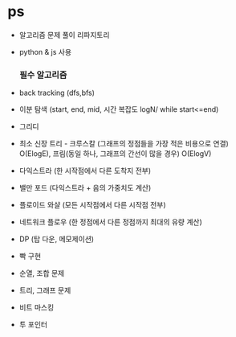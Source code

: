 # ps

-   알고리즘 문제 풀이 리파지토리
-   python & js 사용

    ### 필수 알고리즘

-   back tracking (dfs,bfs)
-   이분 탐색 (start, end, mid, 시간 복잡도 logN/ while start<=end)
-   그리디
-   최소 신장 트리 - 크루스칼 (그래프의 정점들을 가장 적은 비용으로 연결) O(ElogE), 프림(동일 하나, 그래프의 간선이 많을 경우) O(ElogV)
-   다익스트라 (한 시작점에서 다른 도착지 전부)
-   밸만 포드 (다익스트라 + 음의 가중치도 계산)
-   플로이드 와샬 (모든 시작점에서 다른 시작점 전부)
-   네트워크 플로우 (한 정점에서 다른 정점까지 최대의 유량 계산)
-   DP (탑 다운, 메모제이션)
-   빡 구현
-   순열, 조합 문제
-   트리, 그래프 문제
-   비트 마스킹
-   투 포인터
